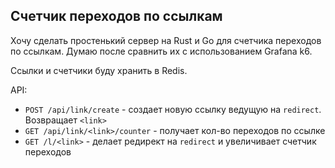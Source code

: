 ## Счетчик переходов по ссылкам

Хочу сделать простенький сервер на Rust и Go для счетчика переходов по ссылкам. Думаю после сравнить их с использованием Grafana k6.

Ссылки и счетчики буду хранить в Redis.

API:

- `POST /api/link/create` - создает новую ссылку ведущую на `redirect`. Возвращает `<link>`
- `GET /api/link/<link>/counter` - получает кол-во переходов по ссылке
- `GET /l/<link>` - делает редирект на `redirect` и увеличивает счетчик переходов
